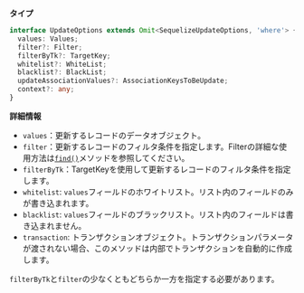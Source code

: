 **タイプ**

```typescript
interface UpdateOptions extends Omit<SequelizeUpdateOptions, 'where'> {
  values: Values;
  filter?: Filter;
  filterByTk?: TargetKey;
  whitelist?: WhiteList;
  blacklist?: BlackList;
  updateAssociationValues?: AssociationKeysToBeUpdate;
  context?: any;
}
```

**詳細情報**

- `values`：更新するレコードのデータオブジェクト。
- `filter`：更新するレコードのフィルタ条件を指定します。Filterの詳細な使用方法は[`find()`](#find)メソッドを参照してください。
- `filterByTk`：TargetKeyを使用して更新するレコードのフィルタ条件を指定します。
- `whitelist`: `values`フィールドのホワイトリスト。リスト内のフィールドのみが書き込まれます。
- `blacklist`: `values`フィールドのブラックリスト。リスト内のフィールドは書き込まれません。
- `transaction`: トランザクションオブジェクト。トランザクションパラメータが渡されない場合、このメソッドは内部でトランザクションを自動的に作成します。

`filterByTk`と`filter`の少なくともどちらか一方を指定する必要があります。